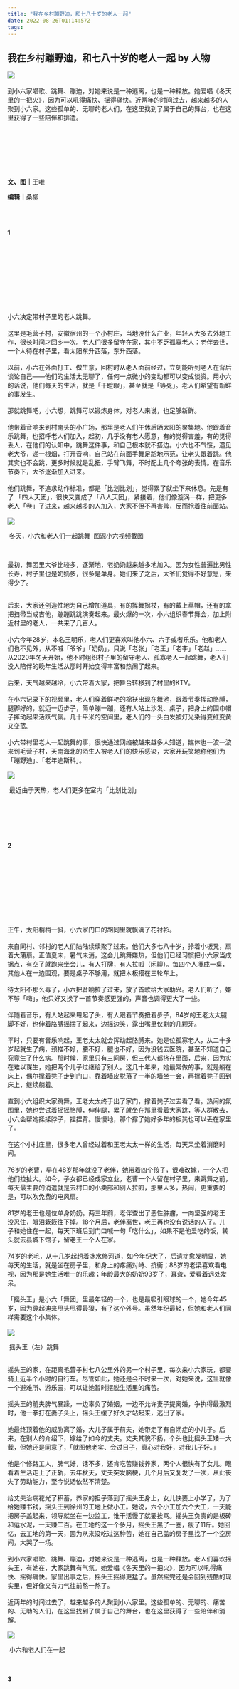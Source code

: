 ```yaml
---
title: "我在乡村蹦野迪，和七八十岁的老人一起"
date: 2022-08-26T01:14:57Z
tags: 
---
```

我在乡村蹦野迪，和七八十岁的老人一起 by 人物
------
<div><section><section><section><section><section><section><section><img data-backh="371" data-backw="578" data-croporisrc="https://mmbiz.qpic.cn/mmbiz_jpg/DezXb6Zd7Sia9LIvXjibia2r4nlzJXQquDI9RJaict7bvn3mBvCZAIicYtd3KZEZloXp4UZF0jmIesxcVmYW154PKfw/0?wx_fmt=jpeg" data-cropx1="0" data-cropx2="1080" data-cropy1="0" data-cropy2="693.8860103626943" data-ratio="0.6416666666666667" data-s="300,640" data-src="https://mmbiz.qpic.cn/mmbiz_jpg/DezXb6Zd7Sia9LIvXjibia2r4nlzJXQquDIsS6rU6gTEibNicXxTbT2pP9zyMGia5WDQs8EeqjmT1RCPT0ibBGiczAHYQQ/640?wx_fmt=jpeg" data-type="jpeg" data-w="1080" src="https://mmbiz.qpic.cn/mmbiz_jpg/DezXb6Zd7Sia9LIvXjibia2r4nlzJXQquDIsS6rU6gTEibNicXxTbT2pP9zyMGia5WDQs8EeqjmT1RCPT0ibBGiczAHYQQ/640?wx_fmt=jpeg"></section></section><section><section><section><section><section><section><section><section><section><section><section><section><section><br></section><section><span>到小六家唱歌、跳舞、蹦迪，对她来说是一种逃离，也是一种释放。她爱唱《冬天里的一把火》，因为可以吼得痛快、摇得痛快。近两年的时间过去，越来越多的人聚到小六家。这些孤单的、无聊的老人们，在这里找到了属于自己的舞台，也在这里获得了一些陪伴和排遣。</span></section><section><span><br></span></section></section></section></section></section></section></section></section></section></section></section></section></section><p><br></p></section></section></section></section></section><p><br></p><p><br></p><p><span><strong><strong>文、图</strong>｜</strong>王唯</span></p><p><span><strong><strong>编辑</strong>｜</strong>桑柳</span></p><p><span><strong><br></strong></span></p><section><br></section><section><span></span><span></span></section><section><span><section><span><strong>1<br><br><br><br><br><br><br><br><br><br></strong></span></section></span><span></span></section><section><br></section><section><span>小六决定带村子里的老人跳舞。</span><br></section><section><span><br></span></section><section><span>这里是毛营子村，安徽宿州的一个小村庄，当地没什么产业，年轻人大多去外地工作，很长时间才回乡一次。老人们很多留守在家，其中不乏孤寡老人：老伴去世，一个人待在村子里，看太阳东升西落，东升西落。</span></section><section><span><br></span></section><section><span>以前，小六在外面打工、做生意，回村时从老人面前经过，立刻能听到老人在背后谈论自己——他们的生活太无聊了，任何一点微小的变动都可以变成谈资。用小六的话说，他们每天的生活，就是「干瞪眼」，甚至就是「等死」。老人们希望有新鲜的事发生。</span></section><section><span><br></span></section><section><span>那就跳舞吧，小六想，跳舞可以锻炼身体，对老人来说，也足够新鲜。</span></section><section><span><br></span></section><section><span>他带着音响来到村南头的小广场，那里是老人们午休后晒太阳的聚集地。他跟着音乐跳舞，也招呼老人们加入，起初，几乎没有老人愿意，有的觉得害羞，有的觉得丢人，在他们的认知中，跳舞这件事，和自己根本就不搭边。小六也不气馁，遇见老大爷，递一根烟，打开音响，自己站在前面手舞足蹈地示范，让老头跟着跳。他其实也不会跳，更多时候就是乱扭，手臂飞舞，不时配上几个夸张的表情。在音乐节奏下，大爷逐渐加入进来。</span></section><section><span><br></span></section><section><span>他们跳舞，不追求动作标准，都是「比划比划」，觉得累了就坐下来休息。先是有了 「四人天团」，很快又变成了「八人天团」，紧接着，他们像漩涡一样，把更多老人「卷」了进来，越来越多的人加入，大家不但不再害羞，反而抢着往前面站。</span></section><section><span><br></span></section><section><img data-backh="303" data-backw="546" data-cropselx1="0" data-cropselx2="546" data-cropsely1="0" data-cropsely2="465" data-galleryid="" data-ratio="0.5555555555555556" data-s="300,640" data-src="https://mmbiz.qpic.cn/mmbiz_jpg/DezXb6Zd7Sia9LIvXjibia2r4nlzJXQquDIm33WvHGLJLbzLQw9yWcIgE0nN0JFibJTo89N0EiavYh95bRFiayh44T7g/640?wx_fmt=jpeg" data-type="jpeg" data-w="1188" src="https://mmbiz.qpic.cn/mmbiz_jpg/DezXb6Zd7Sia9LIvXjibia2r4nlzJXQquDIm33WvHGLJLbzLQw9yWcIgE0nN0JFibJTo89N0EiavYh95bRFiayh44T7g/640?wx_fmt=jpeg"></section><p><span> 冬天，小六和老人们一起跳舞 </span><span> 图源小六视频截图</span></p><p><br></p><p><span>最初，舞团里大爷比较多，逐渐地，老奶奶越来越多地加入。因为女性普遍比男性长寿，村子里也是奶奶多，很多是单身。她们来了之后，大爷们觉得不好意思，来得少了。</span></p><section><span><br></span></section><section><span>后来，大家还创造性地为自己增加道具，有的挥舞拐杖，有的戴上草帽，还有的拿把扫帚当成吉他，蹦蹦跳跳演奏起来。最火爆的一次，小六组织春节舞会，加上附近村里的老人，一共来了几百人。</span></section><section><span><br></span></section><section><span>小六今年28岁，本名王明乐，老人们更喜欢叫他小六、六子或者乐乐。他和老人们也不见外，从不喊「爷爷」「奶奶」，只说「老张」「老王」「老李」「老赵」……从2020年冬天开始，他不时组织村子里的留守老人、孤寡老人一起跳舞，老人们没人陪伴的晚年生活从那时开始变得丰富和热闹了起来。</span></section><section><span><br></span></section><section><span>后来，天气越来越冷，小六带着大家，把舞台转移到了村里的KTV。</span></section><section><span><br></span></section><section><span>在小六记录下的视频里，老人们穿着鲜艳的棉袄出现在舞池，跟着节奏挥动胳膊，腿脚好的，就迈一迈步子，简单蹦一蹦，还有人站上沙发、桌子，把身上的围巾帽子挥动起来活跃气氛。几十平米的空间里，老人们的一头白发被灯光染得变红变黄又变蓝。</span></section><section><span><br></span></section><section><span>小六带村里老人一起跳舞的事，很快通过网络被越来越多人知道，媒体也一波一波来到毛营子村，天南海北的陌生人被老人们的快乐感染，大家开玩笑地称他们为「蹦野迪」、「老年迪斯科」。</span></section><section><span><br></span></section><section><img data-backh="465" data-backw="546" data-cropselx1="0" data-cropselx2="546" data-cropsely1="0" data-cropsely2="410" data-galleryid="" data-ratio="0.850925925925926" data-s="300,640" data-src="https://mmbiz.qpic.cn/mmbiz_jpg/DezXb6Zd7Sia9LIvXjibia2r4nlzJXQquDIjKXaVTHiccB7qBloSibkegaScnBzqZS5MrEqbHoFhQicjYA4kSyYebCSQ/640?wx_fmt=jpeg" data-type="jpeg" data-w="1080" src="https://mmbiz.qpic.cn/mmbiz_jpg/DezXb6Zd7Sia9LIvXjibia2r4nlzJXQquDIjKXaVTHiccB7qBloSibkegaScnBzqZS5MrEqbHoFhQicjYA4kSyYebCSQ/640?wx_fmt=jpeg"></section><p><span> 最近由于天热，老人们更多在室内「比划比划」</span></p><p><span><br></span></p><p><span><br></span></p><p><span><br></span></p><section><span></span><span></span></section><section><span><section><span><strong>2<br><br><br><br><br><br><br><br><br><br></strong></span></section></span><span></span></section><section><br></section><section><span>正午，太阳稍稍一斜，小六家门口的胡同里就飘满了花衬衫。</span><br></section><section><span><br></span></section><section><span>来自同村、邻村的老人们陆陆续续聚了过来。他们大多七八十岁，拎着小板凳，扇着大蒲扇。正值夏末，暑气未消，这会儿跳舞嫌热，但他们已经习惯把小六家当成据点，有空了就跑来坐会儿，有人打牌，有人拉呱（闲聊）。每四个人凑成一桌，其他人在一边围观，要是桌子不够用，就把木板搭在三轮车上。</span></section><section><span><br></span></section><section><span>待太阳不那么毒了，小六把音响拉了过来，放了首歌给大家助兴。老人们听了，嫌不够「嗨」，他只好又换了一首节奏感更强的，声音也调得更大了一些。</span></section><section><span><br></span></section><section><span>伴随着音乐，有人站起来甩起了头，有人跟着节奏扭着步子，84岁的王老太太腿脚不好，也伸着胳膊摇摆了起来，边摇边笑，露出嘴里仅剩的几颗牙。</span></section><section><span><br></span></section><section><span>平时，只要有音乐响起，王老太太就会挥动起胳膊来。她是位孤寡老人，从二十多岁起就生了病，颈椎不好，腰不好，腿也不好，因为没钱去医院，甚至不知道自己究竟生了什么病。那时候，家里只有三间房，但三代人都挤在里面，后来，因为实在难以谋生，她把两个儿子过继给了别人。这几十年来，她最常做的事，就是躺在床上，偶尔撑着凳子走到门口，靠着墙皮脱落了一半的墙坐一会，再撑着凳子回到床上，继续躺着。</span></section><section><span><br></span></section><section><span>直到小六组织大家跳舞，王老太太终于出了家门，撑着凳子过去看了看。热闹的氛围里，她也尝试着摇摇胳膊，伸伸腿，累了就坐在那里看着大家跳，等人群散去，小六会帮她揉揉脖子，捏捏背。慢慢地，那个撑了她好多年的板凳也可以丢在家里了。</span></section><section><span><br></span></section><section><span>在这个小村庄里，很多老人曾经过着和王老太太一样的生活，每天呆坐着消磨时间。</span></section><section><span><br></span></section><section><span>76岁的老曹，早在48岁那年就没了老伴，她带着四个孩子，很难改嫁，一个人把他们拉扯大。如今，子女都已经成家立业，老曹一个人留在村子里，来跳舞之前，每天最主要的消遣就是去村口的小卖部和别人拉呱，那里人多，热闹，更重要的是，可以吹免费的电风扇。</span></section><section><span><br></span></section><section><span>81岁的老王也是位单身奶奶。两三年前，老伴查出了恶性肿瘤，一向坚强的老王没忍住，眼泪簌簌往下掉。18个月后，老伴离世，老王再也没有说话的人了。儿子和她住在一起，每天下班后到门口喊一句「吃什么」，如果不是他爱吃的饭，转头就去县城下馆子，留老王一个人在家。</span></section><section><span><br></span></section><section><span>74岁的老毛，从十几岁起趟着冰水修河道，如今年纪大了，后遗症愈发明显，她每天的生活，就是坐在房子里，和身上的疼痛对峙、抗衡；88岁的老梁喜欢看电视，因为那是她生活唯一的乐趣；年龄最大的奶奶93岁了，耳聋，爱看着远处发呆。</span></section><section><span><br></span></section><section><span>「摇头王」是小六「舞团」里最年轻的一个，也是最吸引眼球的一个，她今年45岁，因为蹦起迪来甩头甩得最狠，有了这个外号。虽然年纪最轻，但她和老人们同样需要这个小集体。</span></section><section><span><br></span></section><section><img data-backh="434" data-backw="578" data-galleryid="" data-ratio="0.75" data-s="300,640" data-src="https://mmbiz.qpic.cn/mmbiz_jpg/DezXb6Zd7Sia9LIvXjibia2r4nlzJXQquDIUUtVymuqkol5zDiawuiaV9FOKmm3pW6K485revt9ibzmicSJJ9jEe9bjDw/640?wx_fmt=jpeg" data-type="jpeg" data-w="1280" src="https://mmbiz.qpic.cn/mmbiz_jpg/DezXb6Zd7Sia9LIvXjibia2r4nlzJXQquDIUUtVymuqkol5zDiawuiaV9FOKmm3pW6K485revt9ibzmicSJJ9jEe9bjDw/640?wx_fmt=jpeg"></section><section><span></span></section><p><span> 摇头王（左）跳舞</span></p><section><span></span></section><section><br></section><section><span>摇头王的家，在距离毛营子村七八公里外的另一个村子里，每次来小六家玩，都要骑上近半个小时的自行车。尽管如此，她还是会不时来一次，对她来说，这里就像一个避难所、游乐园，可以让她暂时摆脱生活里的痛苦。</span></section><section><span><br></span></section><section><span>摇头王的前夫脾气暴躁，一边辜负了婚姻，一边不允许妻子提离婚，争执得最激烈时，他一拳打在妻子头上，摇头王缓了好久才站起来，逃出了家。</span></section><section><span><br></span></section><section><span>她最终顶着他的威胁离了婚，大儿子属于前夫，她带走了有自闭症的小儿子。后来，在别人的介绍下，嫁给了如今的丈夫。丈夫其貌不扬，个头也比摇头王矮一大截，但她还是同意了，「就图他老实、会过日子，真心对我好，对我儿子好。」</span></section><section><span><br></span></section><section><span>他是个修路工人，脾气好，话不多，还肯吃苦赚钱养家，两个人很快有了女儿。眼看着生活走上了正轨，去年秋天，丈夫突发脑梗，几个月后又复发了一次，从此丧失了劳动能力，至今说话依然不清楚。</span></section><section><span><br></span></section><section><span>给丈夫治病花光了积蓄，养家的担子落到了摇头王身上，女儿快要上小学了，为了给她赚书钱，摇头王到徐州的工地上做小工。她说，六个小工加六个大工，一天能把房子盖起来，领导就坐在一边监工，谁干活慢了就要挨骂。摇头王负责的是板砖和运水泥，一天赚二百。在工地的这一个多月，摇头王黑了一圈，瘦了11斤。她回忆，去工地的第一天，因为从来没吃过这种苦，她在自己盖的房子里找了一个空房间，大哭了一场。</span></section><section><span><br></span></section><section><span>到小六家唱歌、跳舞、蹦迪，对她来说是一种逃离，也是一种释放。老人们喜欢摇头王，有她在，大家跳舞有气氛。她爱唱《冬天里的一把火》，因为可以吼得痛快、摇得痛快。家里出事之后，摇头王摇得更猛了。虽然摇完还是会回到残酷的现实里，但好像又有力气往前熬一熬了。</span></section><section><span><br></span></section><section><span>近两年的时间过去了，越来越多的人聚到小六家里。这些孤单的、无聊的、痛苦的、无助的人们，在这里找到了属于自己的舞台，也在这里获得了一些陪伴和消解。</span></section><section><span><br></span></section><section><img data-backh="434" data-backw="578" data-galleryid="" data-ratio="0.75" data-s="300,640" data-src="https://mmbiz.qpic.cn/mmbiz_jpg/DezXb6Zd7Sia9LIvXjibia2r4nlzJXQquDIwzKsmQl6AC0GVJmIRrUuXxqhjvyjOmbWAzLo61awWoN0uqnLeuVuHQ/640?wx_fmt=jpeg" data-type="jpeg" data-w="1080" src="https://mmbiz.qpic.cn/mmbiz_jpg/DezXb6Zd7Sia9LIvXjibia2r4nlzJXQquDIwzKsmQl6AC0GVJmIRrUuXxqhjvyjOmbWAzLo61awWoN0uqnLeuVuHQ/640?wx_fmt=jpeg"></section><p><span> 小六和老人们在一起 </span><br></p><section><span><br></span></section><section><br></section><section><span></span><span></span></section><section><span><section><span><strong>3<br><br><br><br><br><br><br><br><br><br></strong></span></section></span><span></span></section><section><br></section><section><span>午后，小六躺在床上休息，几位老人坐在房间里，吹着空调拉呱。</span><br></section><section><span><br></span></section><section><span>聊了会儿天气，聊了会儿子女，聊了会儿鸡鸭鹅，聊着聊着，就聊起了小六。头发花白的老奶奶率先感慨：「我们小六哪里都好，就差一个女朋友。」其他人紧接着应和：「就是，又会做饭，又会疼人，又会挣钱，多好！」还有位老人开玩笑地宣称，自己要背上一包馍、一瓶水，顶着太阳给小六说媒去。</span></section><section><span><br></span></section><section><span>小六今年28岁，期待爱情，但清楚缘分急不得，结婚生子也尚未列入人生日程。不过，他不急，老人们急，他们像自家长辈那样，在自己的关系网中，四处搜寻适龄未婚女青年，然后撺掇小六去相亲。虽然和老年人的审美差别很大，但为了不辜负老人的好意，小六还是会去。</span></section><section><span><br></span></section><section><span>这些年里，老人们和小六从陌生到熟悉，从乡亲到朋友，对他的感情也慢慢从喜欢变成信任、依赖，甚至有了像亲人一样的、不自觉的爱的表达。</span></section><section><span><br></span></section><section><span>小六组织老人们聚餐后，总有七八十岁的老人迟迟不肯离开，留下来帮小六洗碗；清晨六七点，小六还没有起床，院子里就会出现老人的身影，有时是来给他送早饭，有时是来给他拿鸭草，大家轻手轻脚地来，还会轻手轻脚地帮他收拾院子。有一天，小六到集市上买小鸡，鸡贩子看他年轻不懂行情，不仅把「蔫鸡」拿给他，还要了比往常更高的价，碰巧这时有老人路过，一眼识破了鸡贩子的「阴谋」，那天，小六买到了健康的鸡，还少损失了一百多块钱。</span></section><section><span><br></span></section><section><span>小六说，时间长了，感情积累起来了。有一次他到北京帮客人代驾，出去了三四天。走之前他就告诉了老人们，但那几天里，他通过家里安装的摄像头，看到大家还是按时按点来家里找他，还会互相打听小六去哪儿了。</span></section><section><span><br></span></section><section><span>这些情感对小六来说弥足珍贵。在他的成长中，人情冷暖经历了太多，但收到的爱很少。</span></section><section><span><br></span></section><section><span>他的爸爸是矿工，永远都在挖煤；妈妈照顾家里，永远都在忙。小六被管得很严，平时总被锁在家里；学校组织活动出去玩，所有小朋友都有零花钱买水、买零食，只有小六没有；长辈打麻将输了钱，心情不好就打小六发泄，从房间一头打到另一头，他边哭边求饶，喊「我错了」，虽然并没有做错什么。</span></section><section><span><br></span></section><section><span>他在很小年纪就体会过成年人的「势利眼」，亲人有的做房地产，有的在银行上班，还有的是县城里的小干部，只有小六家人「没什么本事」。因为家境普通，他们在整个家族中是被「看不起」的，就连爷爷奶奶也偏心得明显，姑姑家的孩子去了，奶奶很快把柜子里的好吃的拿给他们，但小六去的时候，却「像防贼一样，把柜子锁得紧紧的」。时间久了，小六变得「没有任何自信，做什么都畏畏缩缩的」。</span></section><section><span><br></span></section><section><span>到青春期，这种自卑变成了叛逆，他打架，抽烟，换过四五个学校，但上完初一就辍学了。他先去临近的徐州打工，又去了北京，又从北京返回徐州。当过服务员、导游，干过烧烤，送过外卖；被骗过钱，也被骗过感情。二十岁那年，他用赚来的钱买了车，开始做生意。往后，又做代驾，又卖酒卖花，从最初两三个朋友帮忙，慢慢地成立了自己的公司。 </span></section><section><span><br></span></section><section><span>就在一切看上去柳暗花明的时候，小六母亲在一场车祸中去世了，后来，父亲重新组建了家庭。小六有了「成功」，但没了家人。他在日记里写，做梦都想被人爱，被人善待。</span></section><section><span><br></span></section><section><span>疫情来临，他的生意受到影响，一个人住在老家，是在那种状态下，他想到拍短视频，想到拍老人。他没想到的是，在拍摄、陪伴老人的过程中，自己得到了抚慰和陪伴，也得到了自我价值感的确认。</span></section><section><span><br></span></section><section><span>「看到他们开心，心里面舒服一点。」小六说，原本只是想拍视频玩，没想到拍着拍着上瘾了、有感情了、舍不得了。老人们不管阴天下雨还是严寒酷暑，都会来找他玩，他忍不住地想要对他们好，「就像朋友天天来找你玩，不得请他吃饭吗？」他带老人们去县城玩，隔上几天就组织老人们聚餐，还给老人们发过毛巾、手套、牙膏、香皂甚至内裤。那些热闹、温暖和爱，是老人们给他的「回报」。</span></section><section><span><br></span></section><section><span>过年的时候，老人们挑出家里最好的菜，蒸的包子，炸的果子，还有羊肉、水果、小酥鱼，全都拿给小六。母亲不在了，父亲有了新的家庭，妹妹嫁人了，小六一个人在空荡荡的房子里过春节，但年货堆了满满一桌。</span></section><section><span><br></span></section><section><img data-backh="410" data-backw="546" data-cropselx1="0" data-cropselx2="546" data-cropsely1="0" data-cropsely2="729" data-galleryid="" data-ratio="0.75" data-s="300,640" data-src="https://mmbiz.qpic.cn/mmbiz_jpg/DezXb6Zd7Sia9LIvXjibia2r4nlzJXQquDIeziaGcjrpcWyRtMLcu2aqPxf3DJicRMvqFrouib794icW5ZveUXsfBQ5kw/640?wx_fmt=jpeg" data-type="jpeg" data-w="1080" src="https://mmbiz.qpic.cn/mmbiz_jpg/DezXb6Zd7Sia9LIvXjibia2r4nlzJXQquDIeziaGcjrpcWyRtMLcu2aqPxf3DJicRMvqFrouib794icW5ZveUXsfBQ5kw/640?wx_fmt=jpeg"></section><p><span> 小六做饭，老人们帮忙 </span></p><section><br></section><section><br></section><section><span></span><span></span></section><section><span><section><span><strong>4<br><br><br><br><br><br><br><br><br><br></strong></span></section></span><span></span></section><section><br></section><section><span>教老人蹦迪，带老人一起玩，这件事并不像看上去那么光鲜，也有令人头疼和琐碎的一面。</span><br></section><section><span><br></span></section><section><span>老人们经常因为鸡毛蒜皮的小事吵架。因为一个人坐在了另一个人的凳子上，吵；因为两个人互相抬杠自己的衣服更好，吵；因为喝汤的碗碰到了对方，吵。常常是聊着聊着就吵起来了，谁也不服谁，只能等小六出面「主持公道」。</span></section><section><span><br></span></section><section><span>小六和老人们说，有什么事尽管来找我。于是，除了跳舞，平时也有很多老人找他帮忙。去县城取钱，去看病……有一次，一位老人家里的三轮车坏了，找小六帮忙送小孩上学。小六正急着给顾客送酒，只能尽量拖着顾客的时间，不管对方怎么催，还是先把小孩送到了学校。</span></section><section><span><br></span></section><section><span>老人的逻辑和年轻人不一样，如果小六有自己的事要忙，年轻人可以理解，但老年人的逻辑是：你能送别人，为什么不能送我？「他会有种很失落的感觉」。所以，不管耽误自己什么事，小六都会把手上的事放下，先去搞定老人的事。「如果一个老人开口找你，你拒绝了，他下一次绝对不会再找你了，感情就会疏远了一点点。」</span></section><section><span><br></span></section><section><span>这些，都是和老人们经年相处中，小六积累下来的经验。</span></section><section><span><br></span></section><section><span>又是聚餐的一天，小六早上六七点就爬起来去赶集，买回一三轮车的食材。鸡是刚杀好的大公鸡，菜是刚摘下来的新鲜菜。支在门口的、专门为聚餐打的大锅又要用起来，得忙活一下午，才能准备好这几十个人的饭菜。</span></section><section><span><br></span></section><section><span>身体好的老人，会主动凑过去给小六帮忙，小六也不客气，给他们分配一些简单的活计，比如烧火，洗菜，或者剥葱；也有的老人来时抱着一捆柴，或是提着一兜蒜；小六忘了买辣椒，谁家有就去谁家拿。</span></section><section><span><br></span></section><section><span>吃着吃着饭，88岁的老王站起来盛汤，她的手抖得厉害，一勺汤盛到碗里，抖出去一小半。小六在一旁解说：「老王又要表演她的绝活儿了。」大家一起笑。没有同情，也没有嫌弃，只是好朋友之间的调侃。老王也笑。这再正常不过啦，每个人身上都有岁月的痕迹。</span></section><section><span><br></span></section><section><span>这两年，在小六的陪伴下，肉眼可见的，是老人们的身体变好了，人也变得开心、爱笑了，跌宕了一辈子，又为家庭、子女苦了一辈子，人到晚年，他们的世界里终于有了属于「自己」的空间，为自己的舞蹈能「上电视」而开心，不惜花上几十块钱买一件新衣服，甚至，有的老人开始涂口红、腮红了，过去几十年，她们从未打扮过自己。</span></section><section><span><br></span></section><section><img data-backh="729" data-backw="546" data-galleryid="" data-ratio="1.3342592592592593" data-s="300,640" data-src="https://mmbiz.qpic.cn/mmbiz_jpg/DezXb6Zd7Sia9LIvXjibia2r4nlzJXQquDI2nRcopsoYUWOqLgklL5fS3dlD7AFaV4M8e9sXhAN3icaeYYvEMKnuvw/640?wx_fmt=jpeg" data-type="jpeg" data-w="1080" src="https://mmbiz.qpic.cn/mmbiz_jpg/DezXb6Zd7Sia9LIvXjibia2r4nlzJXQquDI2nRcopsoYUWOqLgklL5fS3dlD7AFaV4M8e9sXhAN3icaeYYvEMKnuvw/640?wx_fmt=jpeg"></section><p><span> 老人们在小六家门口的胡同里乘凉、拉呱 </span></p><section><br></section><section><span>目前，我国60岁及以上人口已达2.64亿，第四次中国城乡老年人生活状况抽样调查显示，空巢老人数量突破1亿，其中，不少为独居老人与孤寡老人。全国老龄办发布的数据显示，早在2020年，我国孤寡老人的数量就已超过1.18亿。或许每一个孤寡老人，都希冀着有一个「小六」的到来。</span></section><section><span><br></span></section><section><span>如今，通过网络和媒体报道，小六带老人们跳舞的事被越来越多陌生人关注，在他的影响下，也有越来越多人加入到照顾孤寡老人的队伍中。有人千里迢迢给小六送来鸡蛋、牛奶，叮嘱他发给老人们；有人退休后开始给村里老人做免费午餐，把自己家变成一个「幸福食堂」。</span></section><p><br></p><section><span>今年99公益日，QQ浏览器和腾讯公益聚焦孤寡老人这一群体，联合发起「情暖万名孤寡老人」项目，而小六也有了一个新的身份——小红花公益筑梦官。</span></section><p><br></p><p><span>在青春期自卑、叛逆的小六不会想到，经过多年摸爬滚打，快到而立之年的自己与老人们如此紧密地联系在一起。他的公益梦想很简单：帮助更多的老人，尤其是孤寡老人。</span><span></span></p><p><span><br></span></p><p><span>「一花一世界」，小而细微的个体，也藏着大千世界。一朵小红花可以将互不相识的个体连接，也可以助力每一个公益梦想的实现。这也是小六的故事给我们的启发：打破藩篱，与每一个鲜活的生命相连。正是在这样琐碎而真实的连接中，我们获得了温暖，也确立了价值。<img data-ratio="0.5333333333333333" data-s="300,640" data-type="jpeg" data-w="30" width="auto" data-src="https://mmbiz.qpic.cn/mmbiz_jpg/DezXb6Zd7Shq7TDAfMSnNEwCoKWGQa9tJfWgqEJO197icZ6HYA5NTbWJrlTj0XUOxnMgrAFQ69rF313iaTBU1dDA/640?wx_fmt=jpeg&amp;wxfrom=5&amp;wx_lazy=1&amp;wx_co=1" src="https://mmbiz.qpic.cn/mmbiz_jpg/DezXb6Zd7Shq7TDAfMSnNEwCoKWGQa9tJfWgqEJO197icZ6HYA5NTbWJrlTj0XUOxnMgrAFQ69rF313iaTBU1dDA/640?wx_fmt=jpeg&amp;wxfrom=5&amp;wx_lazy=1&amp;wx_co=1"></span></p><p><br></p><section><em><span>（封面图来源视觉中国）</span></em></section><section><span><br></span></section><hr><section><br></section><p><span><span>点击</span><span>「</span><span>阅读原文</span><span>」</span><span>捐赠小红花，帮助更多孤寡老人</span></span></p><p><span data-darkmode-bgcolor-16119136873427="rgb(25, 25, 25)" data-darkmode-original-bgcolor-16119136873427="#fff|rgb(255, 255, 255)" data-darkmode-color-16119136873427="rgb(136, 136, 136)" data-darkmode-original-color-16119136873427="#fff|rgb(62, 62, 62)|rgb(136, 136, 136)">星标关注《人物》微信公号</span></p><section><span data-darkmode-bgcolor-16119136873427="rgb(25, 25, 25)" data-darkmode-original-bgcolor-16119136873427="#fff|rgb(255, 255, 255)" data-darkmode-color-16119136873427="rgb(136, 136, 136)" data-darkmode-original-color-16119136873427="#fff|rgb(62, 62, 62)|rgb(136, 136, 136)">精彩故事永不错过</span></section><p data-darkmode-bgcolor-16119136873427="rgb(25, 25, 25)" data-darkmode-original-bgcolor-16119136873427="#fff|rgb(255, 255, 255)" data-darkmode-color-16119136873427="rgb(163, 163, 163)" data-darkmode-original-color-16119136873427="#fff|rgb(62, 62, 62)" data-style="max-width: 100%; min-height: 1em; letter-spacing: 0.544px; color: rgb(62, 62, 62); line-height: 25.6px; text-align: center; box-sizing: border-box !important; overflow-wrap: break-word !important;"><br></p><section><mp-common-profile data-pluginname="mpprofile" data-id="MjEwMzA5NTcyMQ==" data-alias="renwumag1980" data-from="2" data-headimg="http://mmbiz.qpic.cn/mmbiz_png/DezXb6Zd7SgdtiadON4Z4FP5blQROMTSicqVmRauT8XLzG5rnMy6uHibL6RQC1kktEyZDWsxJQA50MicQ0LCZYgMUA/0?wx_fmt=png&amp;wx_head=1" data-nickname="人物" data-signature="最好的中文人物报道" has-insert-preloading="1" data-index="0" data-origin_num="2598" data-is_biz_ban="0" data-isban="0"></mp-common-profile><img data-backh="482" data-backw="578" data-ratio="0.8333333333333334" data-s="300,640" data-src="https://mmbiz.qpic.cn/mmbiz_png/DezXb6Zd7SgybNS7icqd1FegGlxuUoNo1joic5EyspT3licef8VtgnEKYfichTNhUrg1mNuraKWiazrYm1SkzJDiaFSQ/640?wx_fmt=png&amp;wxfrom=5&amp;wx_lazy=1&amp;wx_co=1" data-type="png" data-w="900" src="https://mmbiz.qpic.cn/mmbiz_png/DezXb6Zd7SgybNS7icqd1FegGlxuUoNo1joic5EyspT3licef8VtgnEKYfichTNhUrg1mNuraKWiazrYm1SkzJDiaFSQ/640?wx_fmt=png&amp;wxfrom=5&amp;wx_lazy=1&amp;wx_co=1"></section><section><span><span></span></span></section></div>  
    \"---"
\"["原文链接\"]"\"("https://mp.weixin.qq.com/s/vJ1FELbghJJ6mjhJazE_Wg\")"  
